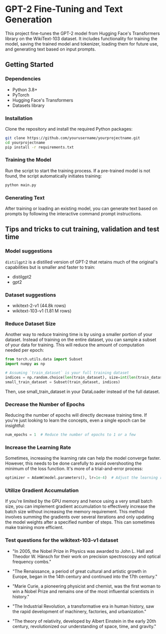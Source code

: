 # GPT-2 Fine-Tuning and Text Generation

This project fine-tunes the GPT-2 model from Hugging Face's Transformers library on the WikiText-103 dataset. It includes functionality for training the model, saving the trained model and tokenizer, loading them for future use, and generating text based on input prompts.

## Getting Started

### Dependencies

- Python 3.8+
- PyTorch
- Hugging Face's Transformers
- Datasets library

### Installation

Clone the repository and install the required Python packages:

```bash
git clone https://github.com/yourusername/yourprojectname.git
cd yourprojectname
pip install -r requirements.txt
```

### Training the Model
Run the script to start the training process. If a pre-trained model is not found, the script automatically initiates training:

```bash
python main.py
```

### Generating Text
After training or loading an existing model, you can generate text based on prompts by following the interactive command prompt instructions.


## Tips and tricks to cut training, validation and test time

### Model suggestions

`distilgpt2` is a distilled version of GPT-2 that retains much of the original's capabilities but is smaller and faster to train:

- distilgpt2
- gpt2

### Dataset suggestions

- wikitext-2-v1 (44.8k rows)
- wikitext-103-v1 (1.81 M rows)

### Reduce Dataset Size

Another way to reduce training time is by using a smaller portion of your dataset. Instead of training on the entire dataset, you can sample a subset of your data for training. This will reduce the amount of computation needed per epoch:

```python
from torch.utils.data import Subset
import numpy as np

# Assuming `train_dataset` is your full training dataset
indices = np.random.choice(len(train_dataset), size=int(len(train_dataset) * 0.1), replace=False) # Sample 10% of the dataset
small_train_dataset = Subset(train_dataset, indices)
```
Then, use small_train_dataset in your DataLoader instead of the full dataset.

### Decrease the Number of Epochs

Reducing the number of epochs will directly decrease training time. If you're just looking to learn the concepts, even a single epoch can be insightful:

```python
num_epochs = 1  # Reduce the number of epochs to 1 or a few

```

###  Increase the Learning Rate

Sometimes, increasing the learning rate can help the model converge faster. However, this needs to be done carefully to avoid overshooting the minimum of the loss function. It's more of a trial-and-error process:

```python
optimizer = AdamW(model.parameters(), lr=1e-4)  # Adjust the learning rate as needed
```

### Utilize Gradient Accumulation

If you're limited by the GPU memory and hence using a very small batch size, you can implement gradient accumulation to effectively increase the batch size without increasing the memory requirement. This method involves summing the gradients over several iterations and only updating the model weights after a specified number of steps. This can sometimes make training more efficient.





### Test questions for the wikitext-103-v1 dataset

- "In 2005, the Nobel Prize in Physics was awarded to John L. Hall and Theodor W. Hänsch for their work on precision spectroscopy and optical frequency combs."

- "The Renaissance, a period of great cultural and artistic growth in Europe, began in the 14th century and continued into the 17th century."

- "Marie Curie, a pioneering physicist and chemist, was the first woman to win a Nobel Prize and remains one of the most influential scientists in history."

- "The Industrial Revolution, a transformative era in human history, saw the rapid development of machinery, factories, and urbanization."

- "The theory of relativity, developed by Albert Einstein in the early 20th century, revolutionized our understanding of space, time, and gravity."